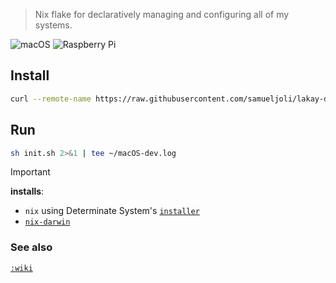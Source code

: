 > Nix flake for declaratively managing and configuring all of my systems.

![macOS](https://img.shields.io/badge/mac%20os-000000?style=for-the-badge&logo=macos&logoColor=F0F0F0)
![Raspberry Pi](https://img.shields.io/badge/-Raspberry_Pi-C51A4A?style=for-the-badge&logo=Raspberry-Pi)

## Install
```bash
curl --remote-name https://raw.githubusercontent.com/samueljoli/lakay-darwin/main/scripts/init.sh
```

## Run
```bash
sh init.sh 2>&1 | tee ~/macOS-dev.log
```
> [!IMPORTANT]
> **installs**:
> - `nix` using Determinate System's [`installer`](https://github.com/DeterminateSystems/nix-installer)
> - [`nix-darwin`](https://github.com/LnL7/nix-darwin)

### See also
[`:wiki`](https://github.com/samueljoli/lakay-darwin/wiki)
